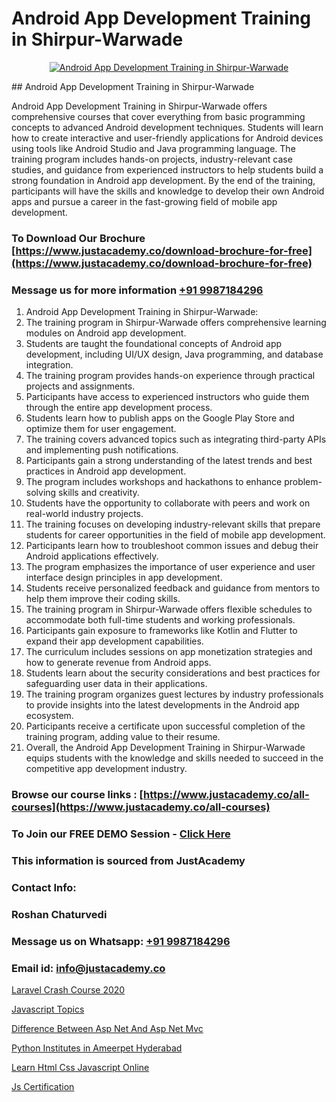 # Android App Development Training in Shirpur-Warwade

<p align="center">
  <a href="https://justacademy.co/course-detail/android-app-development">
    <img src="https://justacademy.co/storage2/course_image/1676635923_course_image.webp" alt="Android App Development Training in Shirpur-Warwade">
  </a>
</p>
## Android App Development Training in Shirpur-Warwade

Android App Development Training in Shirpur-Warwade offers comprehensive courses that cover everything from basic programming concepts to advanced Android development techniques. Students will learn how to create interactive and user-friendly applications for Android devices using tools like Android Studio and Java programming language. The training program includes hands-on projects, industry-relevant case studies, and guidance from experienced instructors to help students build a strong foundation in Android app development. By the end of the training, participants will have the skills and knowledge to develop their own Android apps and pursue a career in the fast-growing field of mobile app development.
### To Download Our Brochure [https://www.justacademy.co/download-brochure-for-free](https://www.justacademy.co/download-brochure-for-free)
### Message us for more information [+91 9987184296](https://api.whatsapp.com/send?phone=919987184296)
1) Android App Development Training in Shirpur-Warwade:
1) The training program in Shirpur-Warwade offers comprehensive learning modules on Android app development.
2) Students are taught the foundational concepts of Android app development, including UI/UX design, Java programming, and database integration.
3) The training program provides hands-on experience through practical projects and assignments.
4) Participants have access to experienced instructors who guide them through the entire app development process.
5) Students learn how to publish apps on the Google Play Store and optimize them for user engagement.
6) The training covers advanced topics such as integrating third-party APIs and implementing push notifications.
7) Participants gain a strong understanding of the latest trends and best practices in Android app development.
8) The program includes workshops and hackathons to enhance problem-solving skills and creativity.
9) Students have the opportunity to collaborate with peers and work on real-world industry projects.
10) The training focuses on developing industry-relevant skills that prepare students for career opportunities in the field of mobile app development.
11) Participants learn how to troubleshoot common issues and debug their Android applications effectively.
12) The program emphasizes the importance of user experience and user interface design principles in app development.
13) Students receive personalized feedback and guidance from mentors to help them improve their coding skills.
14) The training program in Shirpur-Warwade offers flexible schedules to accommodate both full-time students and working professionals.
15) Participants gain exposure to frameworks like Kotlin and Flutter to expand their app development capabilities.
16) The curriculum includes sessions on app monetization strategies and how to generate revenue from Android apps.
17) Students learn about the security considerations and best practices for safeguarding user data in their applications.
18) The training program organizes guest lectures by industry professionals to provide insights into the latest developments in the Android app ecosystem.
19) Participants receive a certificate upon successful completion of the training program, adding value to their resume.
20) Overall, the Android App Development Training in Shirpur-Warwade equips students with the knowledge and skills needed to succeed in the competitive app development industry.

### Browse our course links : [https://www.justacademy.co/all-courses](https://www.justacademy.co/all-courses) 
### To Join our FREE DEMO Session - [Click Here](https://www.justacademy.co/register-for-course-demo)


### This information is sourced from JustAcademy
### Contact Info:
### Roshan Chaturvedi
### Message us on Whatsapp: [+91 9987184296](https://api.whatsapp.com/send?phone=919987184296)
### Email id: [info@justacademy.co](mailto:info@justacademy.co)
                
[Laravel Crash Course 2020](https://www.linkedin.com/pulse/laravel-crash-course-2020-justacademy-hyderabad-9pkjc?trackingId=ofcDVBHxBMk6Rh8D9Ccanw%3D%3D&lipi=urn%3Ali%3Apage%3Ad_flagship3_company_admin%3BvVOqf8C4SxiY2jOCpJpYGg%3D%3D)

[Javascript Topics](https://www.linkedin.com/pulse/javascript-topics-software-training-mountain-view-p5nle?trackingId=aH4bVsCRaCk15WIGCSCryw%3D%3D&lipi=urn%3Ali%3Apage%3Ad_flagship3_company_admin%3Buc3eZLF6QYysxJ31cjrhRA%3D%3D)

[Difference Between Asp Net And Asp Net Mvc](https://medium.com/@surajvaishnav5015/difference-between-asp-net-and-asp-net-mvc-725e03f89ab5)

[Python Institutes in Ameerpet Hyderabad](https://medium.com/@kamblerajas684/python-institutes-in-ameerpet-hyderabad-b0aba2eabbb7)

[Learn Html Css Javascript Online](https://justacademyin.github.io/justacademy/learn-html-css-javascript-online)

[Js Certification](https://justacademyin.github.io/justacademy/js-certification)

